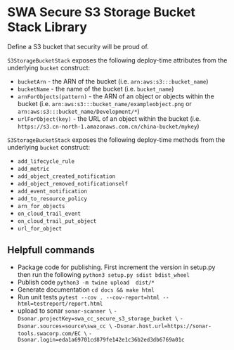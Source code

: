 # SWA Secure S3 Storage Bucket Stack Library

Define a S3 bucket that security will be proud of.

`S3StorageBucketStack` exposes the following deploy-time attributes from the underlying `bucket` construct:

* `bucketArn` - the ARN of the bucket (i.e. `arn:aws:s3:::bucket_name`)
* `bucketName` - the name of the bucket (i.e. `bucket_name`)
* `arnForObjects(pattern)` - the ARN of an object or objects within the bucket (i.e.
  `arn:aws:s3:::bucket_name/exampleobject.png` or
  `arn:aws:s3:::bucket_name/Development/*`)
* `urlForObject(key)` - the URL of an object within the bucket (i.e.
  `https://s3.cn-north-1.amazonaws.com.cn/china-bucket/mykey`)

`S3StorageBucketStack` exposes the following deploy-time methods from the underlying `bucket` construct:

* `add_lifecycle_rule`
* `add_metric`
* `add_object_created_notification`
* `add_object_removed_notificationself`
* `add_event_notification`
* `add_to_resource_policy`
* `arn_for_objects`
* `on_cloud_trail_event`
* `on_cloud_trail_put_object`
* `url_for_object`

## Helpfull commands

* Package code for publishing. First increment the version in setup.py then run the following
  `python3 setup.py sdist bdist_wheel`
* Publish code
  `python3 -m twine upload  dist/*`
* Generate documentation
  `cd docs && make html`
* Run unit tests
  `pytest --cov . --cov-report=html --html=testreport/report.html`
* upload to sonar
  `sonar-scanner \`
  `-Dsonar.projectKey=swa_cc_secure_s3_storage_bucket \`
  `-Dsonar.sources=source\swa_cc \`
  `-Dsonar.host.url=https://sonar-tools.swacorp.com/EC \`
  `-Dsonar.login=eda1a69701cd879fe142e1c36b2ed3db6769a01c`
